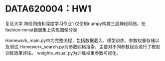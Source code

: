 # DATA620004：HW1
复旦大学 神经网络和深度学习作业1
仅使用numpy构建三层神经网络，在fashion-mnist数据集上实现图像分类

Homework_main.py中为完整流程，包括数据载入、模型训练、参数权重存储以及测试
Homework_search.py为参数网格搜索，主要对不同参数组合进行了模型训练效果评估。
weights_visual.py为训练权重参数可视化。